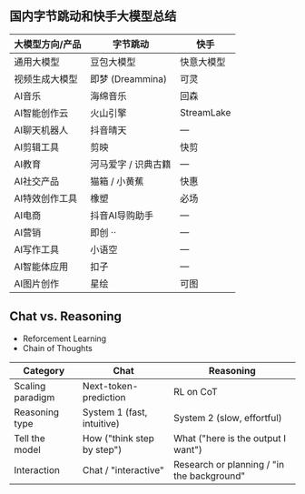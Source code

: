 ## 国内字节跳动和快手大模型总结

| 大模型方向/产品       | 字节跳动                   | 快手           |
|------------------|------------------------|--------------|
| 通用大模型         | 豆包大模型                 | 快意大模型       |
| 视频生成大模型       | 即梦 (Dreammina)         | 可灵           |
| AI音乐           | 海绵音乐                   | 回森           |
| AI智能创作云        | 火山引擎                   | StreamLake   |
| AI聊天机器人        | 抖音晴天                   | —            |
| AI剪辑工具         | 剪映                      | 快剪           |
| AI教育           | 河马爱字 / 识典古籍           | —            |
| AI社交产品         | 猫箱 / 小黄蕉               | 快惠           |
| AI特效创作工具      | 橡塑                      | 必场           |
| AI电商           | 抖音AI导购助手               | —            |
| AI营销           | 即创                  ··    | —            |
| AI写作工具         | 小语空                     | —            |
| AI智能体应用       | 扣子                      | —            |
| AI图片创作         | 星绘                      | 可图           |


## Chat vs. Reasoning

- Reforcement Learning
- Chain of Thoughts

| Category            | Chat                               | Reasoning                          |
|---------------------|----------------------------------|------------------------------------|
| Scaling paradigm   | Next-token-prediction           | RL on CoT                         |
| Reasoning type     | System 1 (fast, intuitive)      | System 2 (slow, effortful)        |
| Tell the model     | How ("think step by step")      | What ("here is the output I want") |
| Interaction        | Chat / "interactive"            | Research or planning / "in the background" |
